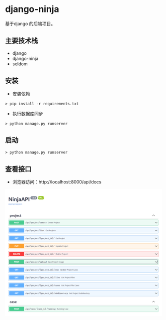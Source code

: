 # django-ninja
基于django 的后端项目。

## 主要技术栈
* django
* django-ninja
* seldom

## 安装

* 安装依赖

```shell
> pip install -r requirements.txt
```

* 执行数据库同步

```
> python manage.py runserver
```

## 启动

```shell
> python manage.py runserver
```

## 查看接口

* 浏览器访问：http://localhost:8000/api/docs

![](./api.png)

